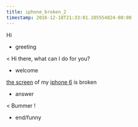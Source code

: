 ```yaml
---
title: iphone_broken_2
timestamp: 2016-12-18T21:33:01.105554824-08:00
---
```


Hi
* greeting

< Hi there, what can I do for you?
* welcome

[the screen](Problem) of my [iphone 6](Product) is broken
* answer

< Bummer !
* end/funny
